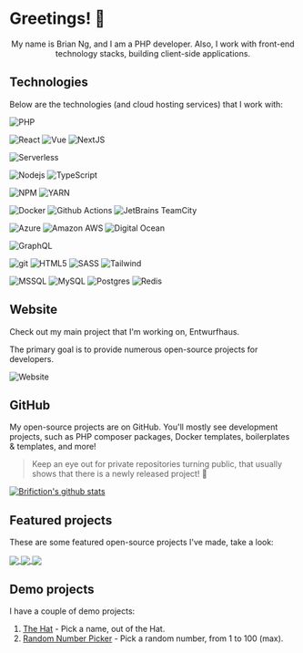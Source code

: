 # Greetings! :wave:

<p align="center">
My name is Brian Ng, and I am a PHP developer. Also, I work with front-end technology stacks, building client-side applications.
</p>

## Technologies

Below are the technologies (and cloud hosting services) that I work with:

<p>
  <img alt="PHP" src="https://img.shields.io/badge/-PHP-8892be?style=for-the-badge&logo=php&logoColor=white" />
    <!-- <img alt=".Net" src="https://img.shields.io/badge/-.Net-512bd4?style=for-the-badge&logo=dotnet&logoColor=white" /> -->
</p>

<p>
  <img alt="React" src="https://img.shields.io/badge/-React-45b8d8?style=for-the-badge&logo=react&logoColor=white" />
  <img alt="Vue" src="https://img.shields.io/badge/-Vue-42b883?style=for-the-badge&logo=vue.js&logoColor=white" />
  <img alt="NextJS" src="https://img.shields.io/badge/-NextJS-black?style=for-the-badge&logo=next.js&logoColor=white" />
</p>

<p>
  <img alt="Serverless" src="https://img.shields.io/badge/-Serverless-000000?style=for-the-badge&logo=serverless&logoColor=fd5750" />
</p>
    
<p>
  <img alt="Nodejs" src="https://img.shields.io/badge/-Nodejs-43853d?style=for-the-badge&logo=Node.js&logoColor=white" />
    <img alt="TypeScript" src="https://img.shields.io/badge/-TypeScript-007ACC?style=for-the-badge&logo=typescript&logoColor=white" />
</p>

<p>
  <img alt="NPM" src="https://img.shields.io/badge/-NPM-CB3837?style=for-the-badge&logo=npm&logoColor=white" />
  <img alt="YARN" src="https://img.shields.io/badge/-YARN-2188b6?style=for-the-badge&logo=yarn&logoColor=white" />
</p>
  
<p>
  <img alt="Docker" src="https://img.shields.io/badge/-Docker-46a2f1?style=for-the-badge&logo=docker&logoColor=white" />
  <img alt="Github Actions" src="https://img.shields.io/badge/-Github_Actions-2088FF?style=for-the-badge&logo=github-actions&logoColor=white" />
  <img alt="JetBrains TeamCity" src="https://img.shields.io/badge/-JetBrains_TeamCity-27282c?style=for-the-badge&logo=jetbrains&logoColor=white" />
</p>

<p>
  <img alt="Azure" src="https://img.shields.io/badge/-Azure-2088FF?style=for-the-badge&logo=microsoft-azure&logoColor=white" />
  <img alt="Amazon AWS" src="https://img.shields.io/badge/-Amazon%20AWS-FF9900?style=for-the-badge&logo=amazon-aws&logoColor=white" />
  <img alt="Digital Ocean" src="https://img.shields.io/badge/-Digital_Ocean-008bcf?style=for-the-badge&logo=digitalocean&logoColor=white" />
</p>

<p>  
  <img alt="GraphQL" src="https://img.shields.io/badge/-GraphQL-E10098?style=for-the-badge&logo=graphql&logoColor=white" />
</p>

<p>
  <img alt="git" src="https://img.shields.io/badge/-Git-F05032?style=for-the-badge&logo=git&logoColor=white" />
  <img alt="HTML5" src="https://img.shields.io/badge/-HTML5-E34F26?style=for-the-badge&logo=html5&logoColor=white" />
  <img alt="SASS" src="https://img.shields.io/badge/-Sass-CC6699?style=for-the-badge&logo=sass&logoColor=white" />
    <img alt="Tailwind" src="https://img.shields.io/badge/-Tailwind-0ea4e9?style=for-the-badge&logo=tailwindcss&logoColor=white" />
</p>

<p>
  <img alt="MSSQL" src="https://img.shields.io/badge/-MSSQL-2088FF?style=for-the-badge&logo=microsoft-sql-server&logoColor=white" />
  <img alt="MySQL" src="https://img.shields.io/badge/-MySql-13aa52?style=for-the-badge&logo=mysql&logoColor=white" />
  <img alt="Postgres" src="https://img.shields.io/badge/-Postgres-007bff?style=for-the-badge&logo=postgresql&logoColor=white" />
  <img alt="Redis" src="https://img.shields.io/badge/-Redis-D82C20?style=for-the-badge&logo=redis&logoColor=white" />
</p>

## Website

Check out my main project that I'm working on, Entwurfhaus.

The primary goal is to provide numerous open-source projects for developers.

![Website](https://img.shields.io/website?down_message=offline&label=Entwurfhaus&style=for-the-badge&up_message=online&url=https%3A%2F%2Fentwurfhaus.com)

## GitHub

My open-source projects are on GitHub. You'll mostly see development projects, such as PHP composer packages, Docker templates, boilerplates & templates, and more!

> Keep an eye out for private repositories turning public, that usually shows that there is a newly released project! :rocket:

<a href="https://github.com/brifiction">
  <img align="center" src="https://github-readme-stats.vercel.app/api?username=brifiction&count_private=true&show_icons=true&theme=nord" alt="Brifiction's github stats" />
</a>

## Featured projects

These are some featured open-source projects I've made, take a look:

<a href="https://github.com/entwurfhaus/serverless-express-typescript-boilerplate ">
  <!-- Change the `github-readme-stats.anuraghazra1.vercel.app` to `github-readme-stats.vercel.app`  -->
  <img align="center" src="https://github-readme-stats.anuraghazra1.vercel.app/api/pin/?username=entwurfhaus&show_owner=true&repo=serverless-express-typescript-boilerplate&theme=nord" />
</a>

<a href="https://github.com/entwurfhaus/vite-vanilla-ts-module">
  <!-- Change the `github-readme-stats.anuraghazra1.vercel.app` to `github-readme-stats.vercel.app`  -->
  <img align="center" src="https://github-readme-stats.anuraghazra1.vercel.app/api/pin/?username=entwurfhaus&show_owner=true&repo=vite-vanilla-ts-module&theme=nord" />
</a>

<a href="https://github.com/brifiction/laravel-boilerplate">
  <!-- Change the `github-readme-stats.anuraghazra1.vercel.app` to `github-readme-stats.vercel.app`  -->
  <img align="center" src="https://github-readme-stats.anuraghazra1.vercel.app/api/pin/?username=brifiction&show_owner=true&repo=laravel-boilerplate&theme=nord" />
</a>

## Demo projects

I have a couple of demo projects:

1. <a href="https://thehat.brianngchongeu.com/" target="_blank"> The Hat</a> - Pick a name, out of the Hat.
2. <a href="https://rnp.brianngchongeu.com/" target="_blank"> Random Number Picker</a> - Pick a random number, from 1 to 100 (max).
